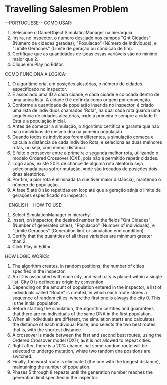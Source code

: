# Travelling Salesmen Problem
--PORTUGUESE--
COMO USAR:
1) Selecione o GameObject SimulationManager na hierarquia.
2) Insira, no inspector, o número desejado nos campos "Qnt Cidades" (Número de cidades geradas), "Populacao" (Número de indivíduos), e "Limite Geracoes" (Limite de geração ou condição de fim).
3) Certifique que as quantidades de todas essas variáveis são no mínimo maior que 2.
4) Clique em Play no Editor.

COMO FUNCIONA A LÓGICA:
1) O algorítimo cria, em posições aleatórias, o número de cidades especificado no inspector.
2) É associado uma ID a cada cidade, e cada cidade é colocada dentro de uma única lista. A cidade 0 é definida como origem por convenção.
3) Conforme a quantidade de população inserida no inspector, é criado uma lista de indivíduos chamados "Rota", na qual cada rota guarda uma sequência de cidades aleatórias, onde a primeira é sempre a cidade 0. Esta é a população inicial.
4) Antes de começar a simulação, o algorítimo certifica e garante que não haja indivíduos de mesmo dna na primeira população.
5) Quando todos os indivíduos forem diferentes, a simulação começa e calcula a distância de cada indivíduo Rota, e seleciona as duas melhores rotas, ou seja, com menor distância.
6) É feito o crossover entre a primeira e segunda melhor rota, utilizando o modelo Ordered Crossover (OX1), pois não é permitido repetir cidades.
7) Logo após, existe 20% de chance de alguma rota aleatória seja selecionada para sofrer mutação, onde são trocados de posições dois dnas aleatórios.
8) Por fim, a pior rota é eliminada (a que tiver maior distância), mantendo o número de população.
9) A fase 5 até 8 são repetidas em loop até que a geração atinja o limite de gerações especificado no inspector.

--ENGLISH--
HOW TO USE:
1) Select SimulationManager in hierachy.
2) Insert, on inspector, the desired number in the fields "Qnt Cidades" (Number of generated cities), "Populacao" (Number of individuals), e "Limite Geracoes" (Generation limit or simulation end condition).
3) Certify that the quantities of all these variables are minimum greater than 2.
4) Click Play in Editor.

HOW LOGIC WORKS:
1) The algorithm creates, in random positions, the number of cities specified in the inspector.
2) An ID is associated with each city, and each city is placed within a single list. City 0 is defined as origin by convention.
3) Depending on the amount of population entered in the inspector, a list of individuals called "Route" is created, in which each route stores a sequence of random cities, where the first one is always the city 0. This is the initial population.
4) Before starting the simulation, the algorithm certifies and guarantees that there are no individuals of the same DNA in the first population.
5) When all individuals are different, the simulation starts and calculates the distance of each individual Route, and selects the two best routes, that is, with the shortest distance.
6) A crossover is made between the first and second best routes, using the Ordered Crossover model (OX1), as it is not allowed to repeat cities.
7) Right after, there is a 20% chance that some random route will be selected to undergo mutation, where two random dna positions are switched.
8) Finally, the worst route is eliminated (the one with the longest distance), maintaining the number of population.
9) Phases 5 through 8 repeats until the generation number reaches the generation limit specified in the inspector.
